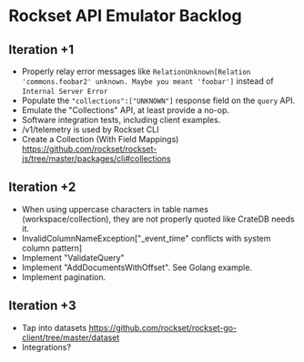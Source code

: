 # Rockset API Emulator Backlog

## Iteration +1
- Properly relay error messages like `RelationUnknown[Relation 'commons.foobar2' unknown. Maybe you meant 'foobar']`
  instead of `Internal Server Error`
- Populate the `"collections":["UNKNOWN"]` response field on the `query` API.
- Emulate the "Collections" API, at least provide a no-op.
- Software integration tests, including client examples.
- /v1/telemetry is used by Rockset CLI
- Create a Collection (With Field Mappings)
  https://github.com/rockset/rockset-js/tree/master/packages/cli#collections

## Iteration +2
- When using uppercase characters in table names (workspace/collection),
  they are not properly quoted like CrateDB needs it.
- InvalidColumnNameException["_event_time" conflicts with system column pattern]
- Implement "ValidateQuery"
- Implement "AddDocumentsWithOffset". See Golang example.
- Implement pagination.

## Iteration +3
- Tap into datasets
  https://github.com/rockset/rockset-go-client/tree/master/dataset
- Integrations?
